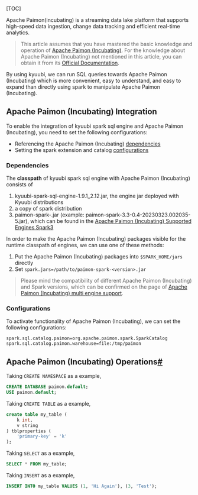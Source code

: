[TOC]

Apache Paimon(incubating) is a streaming data lake platform that supports high-speed data ingestion, change data tracking and efficient real-time analytics.

> This article assumes that you have mastered the basic knowledge and operation of [Apache Paimon (Incubating)](https://paimon.apache.org/). For the knowledge about Apache Paimon (Incubating) not mentioned in this article, you can obtain it from its [Official Documentation](https://paimon.apache.org/docs/master/).

By using kyuubi, we can run SQL queries towards Apache Paimon (Incubating) which is more convenient, easy to understand, and easy to expand than directly using spark to manipulate Apache Paimon (Incubating).

Apache Paimon (Incubating) Integration
--------------------------------------------------------------------------------------------------------------------------------------------------------------------------

To enable the integration of kyuubi spark sql engine and Apache Paimon (Incubating), you need to set the following configurations:

*   Referencing the Apache Paimon (Incubating) [dependencies](#spark-paimon-deps)
*   Setting the spark extension and catalog [configurations](#spark-paimon-conf)

### Dependencies

The **classpath** of kyuubi spark sql engine with Apache Paimon (Incubating) consists of

1.  kyuubi-spark-sql-engine-1.9.1_2.12.jar, the engine jar deployed with Kyuubi distributions
2.  a copy of spark distribution
3.  paimon-spark-<version>.jar (example: paimon-spark-3.3-0.4-20230323.002035-5.jar), which can be found in the [Apache Paimon (Incubating) Supported Engines Spark3](https://paimon.apache.org/docs/master/engines/spark3/)

In order to make the Apache Paimon (Incubating) packages visible for the runtime classpath of engines, we can use one of these methods:

1.  Put the Apache Paimon (Incubating) packages into `$SPARK_HOME/jars` directly
2.  Set `spark.jars=/path/to/paimon-spark-<version>.jar`

> Please mind the compatibility of different Apache Paimon (Incubating) and Spark versions, which can be confirmed on the page of [Apache Paimon (Incubating) multi engine support](https://paimon.apache.org/docs/master/engines/overview/).

### Configurations

To activate functionality of Apache Paimon (Incubating), we can set the following configurations:

```properties
spark.sql.catalog.paimon=org.apache.paimon.spark.SparkCatalog
spark.sql.catalog.paimon.warehouse=file:/tmp/paimon
```

Apache Paimon (Incubating) Operations[#](https://kyuubi.readthedocs.io/en/v1.9.1/connector/spark/paimon.html#apache-paimon-incubating-operations "Link to this heading")
------------------------------------------------------------------------------------------------------------------------------------------------------------------------

Taking `CREATE NAMESPACE` as a example,

```sql
CREATE DATABASE paimon.default;
USE paimon.default;
```

Taking `CREATE TABLE` as a example,

```sql
create table my_table (
    k int,
    v string
) tblproperties (
    'primary-key' = 'k'
);
```

Taking `SELECT` as a example,

```sql
SELECT * FROM my_table;
```

Taking `INSERT` as a example,

```sql
INSERT INTO my_table VALUES (1, 'Hi Again'), (3, 'Test');
```
